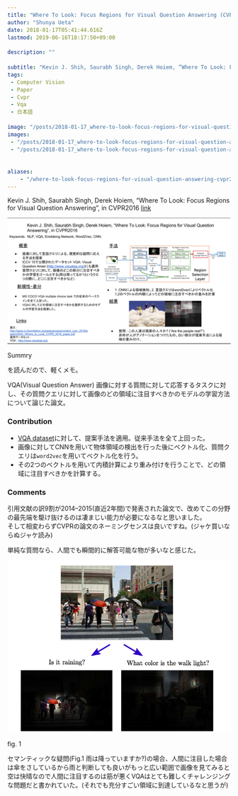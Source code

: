 ```yaml
---
title: "Where To Look: Focus Regions for Visual Question Answering (CVPR2016)を読んだ"
author: "Shunya Ueta"
date: 2018-01-17T05:41:44.616Z
lastmod: 2019-06-16T18:17:50+09:00

description: ""

subtitle: "Kevin J. Shih, Saurabh Singh, Derek Hoiem, “Where To Look: Focus Regions for Visual Question Answering”, in CVPR2016 link"
tags:
 - Computer Vision 
 - Paper 
 - Cvpr 
 - Vqa 
 - 日本語 

image: "/posts/2018-01-17_where-to-look-focus-regions-for-visual-question-answering-cvpr2016を読んだ/images/1.png" 
images:
 - "/posts/2018-01-17_where-to-look-focus-regions-for-visual-question-answering-cvpr2016を読んだ/images/1.png" 
 - "/posts/2018-01-17_where-to-look-focus-regions-for-visual-question-answering-cvpr2016を読んだ/images/2.png" 


aliases:
    - "/where-to-look-focus-regions-for-visual-question-answering-cvpr2016-8c033023229b"
---
```


Kevin J. Shih, Saurabh Singh, Derek Hoiem, “Where To Look: Focus Regions for Visual Question Answering”, in CVPR2016 [link](http://www.cv-foundation.org/openaccess/content_cvpr_2016/papers/Shih_Where_to_Look_CVPR_2016_paper.pdf)



![image](/posts/2018-01-17_where-to-look-focus-regions-for-visual-question-answering-cvpr2016を読んだ/images/1.png)

Summry

を読んだので、軽くメモ。

VQA(Visual Question Answer) 画像に対する質問に対して応答するタスクに対し、その質問クエリに対して画像のどの領域に注目すべきかのモデルの学習方法について論じた論文。

### Contribution

*   [VQA dataset](http://www.visualqa.org/)に対して、提案手法を適用。従来手法を全て上回った。
*   画像に対してCNNを用いて物体領域の検出を行った後にベクトル化、質問クエリは`word2vec`を用いてベクトル化を行う。
*   その2つのベクトルを用いて内積計算により重み付けを行うことで、どの領域に注目すべきかを計算する。

### Comments

引用文献の訳9割が2014–2015(直近2年間)で発表された論文で、改めてこの分野の最先端を駆け抜けるのは凄まじい能力が必要になるなと思いました。  
そして相変わらずCVPRの論文のネーミングセンスは良いですね。(ジャケ買いならぬジャケ読み)

単純な質問なら、人間でも瞬間的に解答可能な物が多いなと感じた。




![image](/posts/2018-01-17_where-to-look-focus-regions-for-visual-question-answering-cvpr2016を読んだ/images/2.png)

fig. 1



セマンティックな疑問(Fig.1 雨は降っていますか?)の場合、人間に注目した場合は傘をさしているから雨と判断しても良いがもっと広い範囲で画像を見てみると空は快晴なので人間に注目するのは筋が悪くVQAはとても難しくチャレンジングな問題だと書かれていた。(それでも充分すごい領域に到達しているなと思うが)

